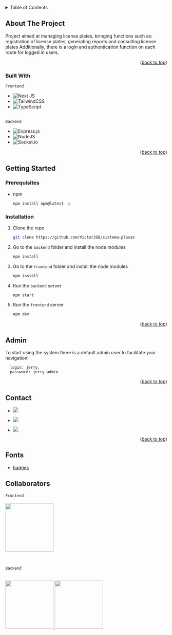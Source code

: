 <a name="readme-top"></a>

<!-- TABLE OF CONTENTS -->
<details>
  <summary>Table of Contents</summary>
  <ol>
    <li>
      <a href="#about-the-project">About The Project</a>
      <ul>
        <li><a href="#built-with">Built With</a></li>
      </ul>
    </li>
    <li>
      <a href="#getting-started">Getting Started</a>
      <ul>
        <li><a href="#prerequisites">Prerequisites</a></li>
        <li><a href="#installation">Installation</a></li>
      </ul>
    </li>
    <li><a href="#admin">Admin</a></li>
    <li><a href="#contact">Contact</a></li>
    <li><a href="#fonts">Fonts</a></li>
  </ol>
</details>

<!-- ABOUT THE PROJECT -->

## About The Project

Project aimed at managing license plates, bringing functions such as: registration of license plates, generating reports and consulting license plates
Additionally, there is a login and authentication function on each route for logged in users.

<p align="right">(<a href="#readme-top">back to top</a>)</p>

### Built With

`Frontend` <br />
- ![Next JS](https://img.shields.io/badge/Next-black?style=for-the-badge&logo=next.js&logoColor=white)
- ![TailwindCSS](https://img.shields.io/badge/tailwindcss-%2338B2AC.svg?style=for-the-badge&logo=tailwind-css&logoColor=white)
- ![TypeScript](https://img.shields.io/badge/typescript-%23007ACC.svg?style=for-the-badge&logo=typescript&logoColor=white)
  <br /> <br />
  
`Backend` <br />
- ![Express.js](https://img.shields.io/badge/express.js-%23404d59.svg?style=for-the-badge&logo=express&logoColor=%2361DAFB)
- ![NodeJS](https://img.shields.io/badge/node.js-6DA55F?style=for-the-badge&logo=node.js&logoColor=white)
- ![Socket.io](https://img.shields.io/badge/Socket.io-black?style=for-the-badge&logo=socket.io&badgeColor=010101)

<p align="right">(<a href="#readme-top">back to top</a>)</p>


<!-- GETTING STARTED -->

## Getting Started

### Prerequisites

- npm
  ```sh
  npm install npm@latest -g
  ```

### Installation

1. Clone the repo
   ```sh
   git clone https://github.com/VictorJGB/sistema-placas
   ```
2. Go to the `backend` folder and install the node modules
   ```sh
   npm install
   ```
3. Go to the `frontend` folder and install the node modules
   ```sh
   npm install
   ```
4. Run the `backend` server
   ```sh
   npm start
   ```
5. Run the `frontend` server
   ```sh
   npm dev
   ```
<p align="right">(<a href="#readme-top">back to top</a>)</p>

<!-- Admin -->

## Admin 
To start using the system there is a default admin user to facilitate your navigation!
```
  login: jerry,
  password: jerry_admin
```

<p align="right">(<a href="#readme-top">back to top</a>)</p>

<!-- CONTACT -->

## Contact

- <a href = "mailto:victorgb.dev@gmail.com" target="_blank"><img src="https://img.shields.io/badge/-Gmail-%23333?style=for-the-badge&logo=gmail&logoColor=white" ></a>

- <a href="https://www.linkedin.com/in/jerry-dev-084793203" target="_blank"><img src="https://img.shields.io/badge/-LinkedIn-%230077B5?style=for-the-badge&logo=linkedin&logoColor=white" ></a>

- <a href="https://instagram.com/_jerryGB" target="_blank"><img src="https://img.shields.io/badge/Instagram-E4405F?style=for-the-badge&logo=instagram&logoColor=white"></a>

<p align="right">(<a href="#readme-top">back to top</a>)</p>

<!-- Fonts -->

## Fonts

- [badges](https://github.com/Ileriayo/markdown-badges)

## Collaborators

`Frontend` <br /> <br />
<a href="https://www.linkedin.com/in/jerry-dev-084793203/">
  <img width="150" height="150" src="https://user-images.githubusercontent.com/62398638/226929073-2c757280-6acf-4641-9fc1-bd7bb1f0485c.jpeg" />
<a/>

<br />

`Backend` <br /> <br />
<div style="display: inline-block">
  <a href="https://github.com/GuilOliveira">
    <img width="150" height="150" src="https://user-images.githubusercontent.com/62398638/281394504-12961616-b0fe-4f98-8931-3f1d623e2f1e.jpg" />
  <a/>
  <a href="https://github.com/lucascplusmart">
    <img width="150" height="150" src="https://user-images.githubusercontent.com/62398638/281393665-74598735-7417-468b-a7bf-473fd84a96f7.jpg" />
  <a/>
</div>
